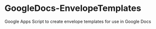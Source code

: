 # GoogleDocs-EnvelopeTemplates
Google Apps Script to create envelope templates for use in Google Docs
